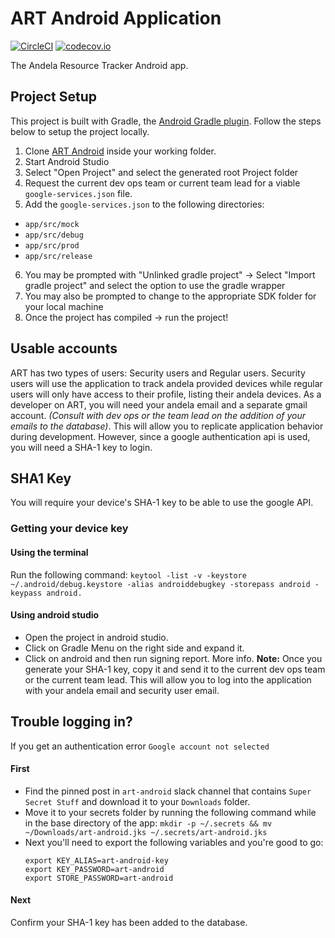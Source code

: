 # ART Android Application
[![CircleCI](https://circleci.com/gh/AndelaOSP/art-android.svg?style=svg&circle-token=b1250aceec287752949d11b859d661b0499d1fd7)](https://circleci.com/gh/AndelaOSP/art-android)
[![codecov.io](https://codecov.io/gh/AndelaOSP/art-android/branch/develop/graph/badge.svg)](https://codecov.io/gh/AndelaOSP/art-android/)


The Andela Resource Tracker Android app.

## Project Setup

This project is built with Gradle, the [Android Gradle plugin](http://tools.android.com/tech-docs/new-build-system/user-guide). Follow the steps below to setup the project locally.

1. Clone [ART Android](https://github.com/AndelaOSP/art-android) inside your working folder.
2. Start Android Studio
3. Select "Open Project" and select the generated root Project folder
4. Request the current dev ops team or current team lead for a viable ` google-services.json ` file. 
5. Add the ` google-services.json ` to the following directories:
- ` app/src/mock `
- ` app/src/debug `
- ` app/src/prod `
- ` app/src/release `
6. You may be prompted with "Unlinked gradle project" -> Select "Import gradle project" and select 
the option to use the gradle wrapper
7. You may also be prompted to change to the appropriate SDK folder for your local machine
8. Once the project has compiled -> run the project!

## Usable accounts
ART has two types of users: Security users and Regular users. Security users will use the application to track andela provided devices while regular users will only have access to their profile, listing their andela devices. As a developer on ART, you will need your andela email and a separate gmail account. *(Consult with dev ops or the team lead on the addition of your emails to the database)*. This will allow you to replicate application behavior during development. However, since a google authentication api is used, you will need a SHA-1 key to login.

## SHA1 Key
You will require your device's SHA-1 key to be able to use the google API. 

### Getting your device key
#### Using the terminal
Run the following command: `keytool -list -v -keystore ~/.android/debug.keystore -alias androiddebugkey -storepass android -keypass android. `

#### Using android studio
- Open the project in android studio.
- Click on Gradle Menu on the right side and expand it.
- Click on android and then run signing report. More info.
**Note:** Once you generate your SHA-1 key, copy it and send it to the current dev ops team or the current team lead. This will allow you to log into the application with your andela email and security user email.

## Trouble logging in?
If you get an authentication error ` Google account not selected `
#### First
- Find the pinned post in ` art-android ` slack channel that contains ` Super Secret Stuff ` and download it to your ` Downloads ` folder.
- Move it to your secrets folder by running the following command while in the base directory of the app: ` mkdir -p ~/.secrets && mv ~/Downloads/art-android.jks ~/.secrets/art-android.jks `
- Next you'll need to export the following variables and you're good to go:
  ```
  export KEY_ALIAS=art-android-key
  export KEY_PASSWORD=art-android
  export STORE_PASSWORD=art-android
  ```

#### Next
Confirm your SHA-1 key has been added to the database.

